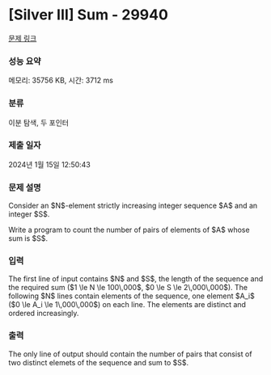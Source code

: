# [Silver III] Sum - 29940 

[문제 링크](https://www.acmicpc.net/problem/29940) 

### 성능 요약

메모리: 35756 KB, 시간: 3712 ms

### 분류

이분 탐색, 두 포인터

### 제출 일자

2024년 1월 15일 12:50:43

### 문제 설명

<p>Consider an $N$-element strictly increasing integer sequence $A$ and an integer $S$.</p>

<p>Write a program to count the number of pairs of elements of $A$ whose sum is $S$.</p>

### 입력 

 <p>The first line of input contains $N$ and $S$, the length of the sequence and the required sum ($1 \le N \le 100\,000$, $0 \le S \le 2\,000\,000$). The following $N$ lines contain elements of the sequence, one element $A_i$ ($0 \le A_i \le 1\,000\,000$) on each line. The elements are distinct and ordered increasingly.</p>

### 출력 

 <p>The only line of output should contain the number of pairs that consist of two distinct elemets of the sequence and sum to $S$.</p>

